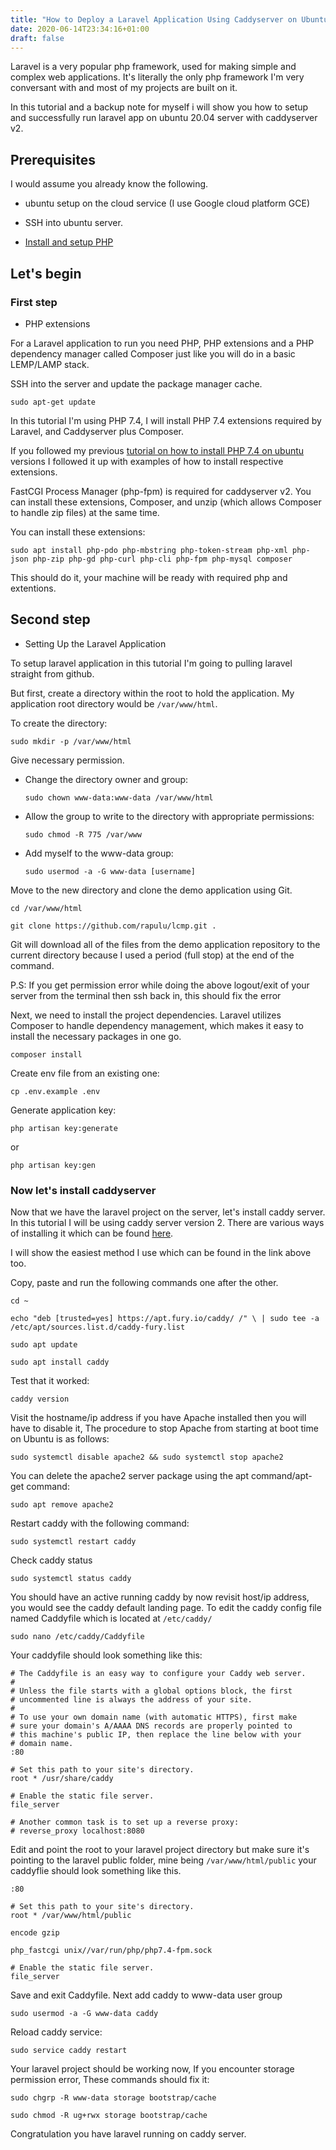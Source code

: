 ```yaml
---
title: "How to Deploy a Laravel Application Using Caddyserver on Ubuntu"
date: 2020-06-14T23:34:16+01:00
draft: false
---
```


Laravel is a very popular php framework, used for making simple and complex web applications. It's literally the only php framework I'm very conversant with and most of my projects are built on it.

In this tutorial and a backup note for myself i will show you how to setup and successfully run laravel app on ubuntu 20.04 server with caddyserver v2.


## Prerequisites

I would assume you already know the following.

* ubuntu setup on the cloud service (I use Google cloud platform GCE)

* SSH into ubuntu server.

* [Install and setup PHP](/post/how-to-install-php7.4-on-ubuntu-18.04-and-20.04/)

## Let's begin

### First step

* PHP extensions

For a Laravel application to run you need PHP, PHP extensions and a PHP dependency manager called Composer just like you will do in a basic LEMP/LAMP stack.

SSH into the server and update the package manager cache.

```sudo apt-get update ```

In this tutorial I'm using PHP 7.4, I will install PHP 7.4 extensions required by Laravel, and Caddyserver plus Composer.

If you followed my previous [tutorial on how to install PHP 7.4 on ubuntu](/post/how-to-install-php7.4-on-ubuntu-18.04-and-20.04/) versions I followed it up with examples of how to install respective extensions.

FastCGI Process Manager (php-fpm) is required for caddyserver v2. You can install these extensions, Composer, and unzip (which allows Composer to handle zip files) at the same time.

You can install these extensions:

```sudo apt install php-pdo php-mbstring php-token-stream php-xml php-json php-zip php-gd php-curl php-cli php-fpm php-mysql composer```

This should do it, your machine will be ready with required php and extentions.

## Second step

* Setting Up the Laravel Application

To setup laravel application in this tutorial I'm going to pulling laravel straight from github.

But first, create a directory within the root to hold the application. My application root directory would be ```/var/www/html```.

To create the directory:

```sudo mkdir -p /var/www/html```

Give necessary permission.

* Change the directory owner and group:
  
  ```sudo chown www-data:www-data /var/www/html```

* Allow the group to write to the directory with appropriate permissions:

  ```sudo chmod -R 775 /var/www```

* Add myself to the www-data group:

  ```sudo usermod -a -G www-data [username]```

Move to the new directory and clone the demo application using Git.

```cd /var/www/html```

```git clone https://github.com/rapulu/lcmp.git .```

Git will download all of the files from the demo application repository to the current directory because I used a period (full stop) at the end of the command.


P.S: If you get permission error while doing the above logout/exit of your server from the terminal then ssh back in, this should fix the error

Next, we need to install the project dependencies. Laravel utilizes Composer to handle dependency management, which makes it easy to install the necessary packages in one go.

```composer install```

Create env file from an existing one:

```cp .env.example .env```

Generate application key:

```php artisan key:generate```

or

```php artisan key:gen```

### Now let's install caddyserver

Now that we have the laravel project on the server, let's install caddy server. In this tutorial I will be using caddy server version 2. There are various ways of installing it which can be found [here](https://caddyserver.com/docs/download).

I will show the easiest method I use which can be found in the link above too.

Copy, paste and run the following commands one after the other.

```cd ~```

```echo "deb [trusted=yes] https://apt.fury.io/caddy/ /" \ | sudo tee -a /etc/apt/sources.list.d/caddy-fury.list```

```sudo apt update```

```sudo apt install caddy```

Test that it worked:

```caddy version```

Visit the hostname/ip address if you have Apache installed then you will have to disable it, The procedure to stop Apache from starting at boot time on Ubuntu is as follows:

```sudo systemctl disable apache2 && sudo systemctl stop apache2```

You can delete the apache2 server package using the apt command/apt-get command:

```sudo apt remove apache2```

Restart caddy with the following command:

```sudo systemctl restart caddy```

Check caddy status 

```sudo systemctl status caddy```

You should have an active running caddy by now revisit host/ip address, you would see the caddy default landing page.
To edit the caddy config file named Caddyfile which is located at ```/etc/caddy/```

```sudo nano /etc/caddy/Caddyfile```

Your caddyfile should look something like this:

```
# The Caddyfile is an easy way to configure your Caddy web server.
#
# Unless the file starts with a global options block, the first
# uncommented line is always the address of your site.
#
# To use your own domain name (with automatic HTTPS), first make
# sure your domain's A/AAAA DNS records are properly pointed to
# this machine's public IP, then replace the line below with your
# domain name.
:80

# Set this path to your site's directory.
root * /usr/share/caddy

# Enable the static file server.
file_server

# Another common task is to set up a reverse proxy:
# reverse_proxy localhost:8080
```

Edit and point the root to your laravel project directory but make sure it's pointing to the laravel public folder, mine being ```/var/www/html/public``` your caddyflie should look something like this.

```
:80

# Set this path to your site's directory.
root * /var/www/html/public

encode gzip

php_fastcgi unix//var/run/php/php7.4-fpm.sock

# Enable the static file server.
file_server
```
Save and exit Caddyfile. Next add caddy to www-data user group

```sudo usermod -a -G www-data caddy```

Reload caddy service:

```sudo service caddy restart```

Your laravel project should be working now, If you encounter storage permission error, These commands should fix it:


```
sudo chgrp -R www-data storage bootstrap/cache

sudo chmod -R ug+rwx storage bootstrap/cache
```

Congratulation you have laravel running on caddy server. 
